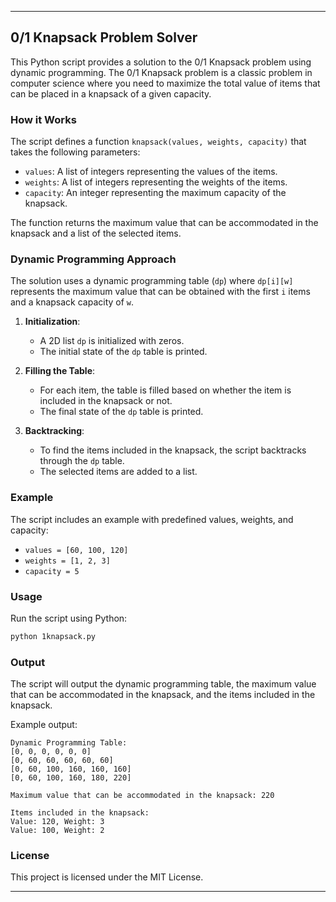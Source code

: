 
---

## 0/1 Knapsack Problem Solver

This Python script provides a solution to the 0/1 Knapsack problem using dynamic programming. The 0/1 Knapsack problem is a classic problem in computer science where you need to maximize the total value of items that can be placed in a knapsack of a given capacity.

### How it Works

The script defines a function `knapsack(values, weights, capacity)` that takes the following parameters:
- `values`: A list of integers representing the values of the items.
- `weights`: A list of integers representing the weights of the items.
- `capacity`: An integer representing the maximum capacity of the knapsack.

The function returns the maximum value that can be accommodated in the knapsack and a list of the selected items.

### Dynamic Programming Approach

The solution uses a dynamic programming table (`dp`) where `dp[i][w]` represents the maximum value that can be obtained with the first `i` items and a knapsack capacity of `w`.

1. **Initialization**:
   - A 2D list `dp` is initialized with zeros.
   - The initial state of the `dp` table is printed.

2. **Filling the Table**:
   - For each item, the table is filled based on whether the item is included in the knapsack or not.
   - The final state of the `dp` table is printed.

3. **Backtracking**:
   - To find the items included in the knapsack, the script backtracks through the `dp` table.
   - The selected items are added to a list.

### Example

The script includes an example with predefined values, weights, and capacity:

- `values = [60, 100, 120]`
- `weights = [1, 2, 3]`
- `capacity = 5`

### Usage

Run the script using Python:

```bash
python 1knapsack.py
```

### Output

The script will output the dynamic programming table, the maximum value that can be accommodated in the knapsack, and the items included in the knapsack.

Example output:

```
Dynamic Programming Table:
[0, 0, 0, 0, 0, 0]
[0, 60, 60, 60, 60, 60]
[0, 60, 100, 160, 160, 160]
[0, 60, 100, 160, 180, 220]

Maximum value that can be accommodated in the knapsack: 220

Items included in the knapsack:
Value: 120, Weight: 3
Value: 100, Weight: 2
```

### License

This project is licensed under the MIT License.

---

